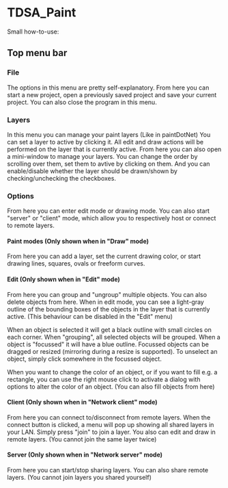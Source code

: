# TDSA_Paint

Small how-to-use:

## Top menu bar
### File
The options in this menu are pretty self-explanatory. From here you can start a new project, open a previously saved project and save your current project. You can also close the program in this menu. 

### Layers
In this menu you can manage your paint layers (Like in paintDotNet)
You can set a layer to active by clicking it. All edit and draw actions will be performed on the layer that is currently active.
From here you can also open a mini-window to manage your layers. You can change the order by scrolling over them, set them to avtive by clicking on them. And you can enable/disable whether the layer should be drawn/shown by checking/unchecking the checkboxes.

### Options
From here you can enter edit mode or drawing mode. You can also start "server" or "client" mode, which allow you to respectively host or connect to remote layers.

#### Paint modes (Only shown when in "Draw" mode)
From here you can add a layer, set the current drawing color, or start drawing lines, squares, ovals or freeform curves.

#### Edit (Only shown when in "Edit" mode)
From here you can group and "ungroup" multiple objects. You can also delete objects from here.
When in edit mode, you can see a light-gray outline of the bounding boxes of the objects in the layer that is currently active. (This behaviour can be disabled in the "Edit" menu)

When an object is selected it will get a black outline with small circles on each corner. When "grouping", all selected objects will be grouped. When a object is "focussed" it will have a blue outline. Focussed objects can be dragged or resized (mirroring during a resize is supported). To unselect an object, simply click somewhere in the focussed object. 

When you want to change the color of an object, or if you want to fill e.g. a rectangle, you can use the right mouse click to activate a dialog with options to alter the color of an object. (You can also fill objects from here)

#### Client (Only shown when in "Network client" mode)
From here you can connect to/disconnect from remote layers.
When the connect button is clicked, a menu will pop up showing all shared layers in your LAN. Simply press "join" to join a layer.
You also can edit and draw in remote layers. (You cannot join the same layer twice)

#### Server (Only shown when in "Network server" mode)
From here you can start/stop sharing layers. You can also share remote layers.
(You cannot join layers you shared yourself)
